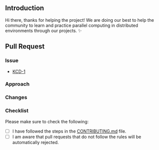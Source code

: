 ## Introduction

Hi there, thanks for helping the project! We are doing our best to help the community to 
learn and practice parallel computing in distributed environments through our projects. 
:sparkles:

## Pull Request

### Issue

<!-- Issue with link -->

- [KCD-1](https://github.com/cluster-apps-on-docker/kafka-cluster-on-docker/issues/1)

### Approach

<!-- Add context, tag people, etc. as text -->

### Changes

<!-- High-level description of changes as topics -->

### Checklist

Please make sure to check the following:

- [ ] I have followed the steps in the [CONTRIBUTING.md](../CONTRIBUTING.md) file.
- [ ] I am aware that pull requests that do not follow the rules will be automatically rejected.
